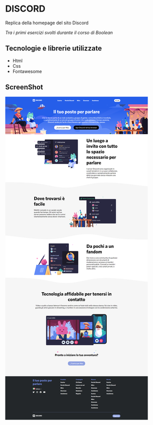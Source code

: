 # DISCORD

Replica della homepage del sito Discord

_Tra i primi esercizi svolti durante il corso di Boolean_

## Tecnologie e librerie utilizzate

- Html
- Css
- Fontawesome

## ScreenShot

![Alt text](/img/discord-result.png)
